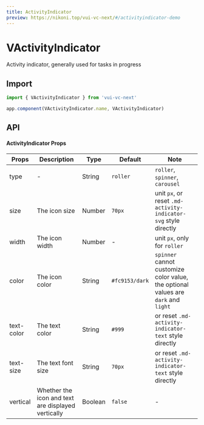```yaml
---
title: ActivityIndicator
preview: https://nikoni.top/vui-vc-next/#/activityindicator-demo
---
```


# VActivityIndicator

Activity indicator, generally used for tasks in progress

## Import

```js
import { VActivityIndicator } from 'vui-vc-next'

app.component(VActivityIndicator.name, VActivityIndicator)
```

## API

#### ActivityIndicator Props
|Props | Description | Type | Default | Note|
|------|------|------|------|------|
|type|-|String|`roller`|`roller`, `spinner`, `carousel`|
|size|The icon size|Number|`70px`|unit `px`, or reset `.md-activity-indicator-svg` style directly|
|width|The icon width|Number|-|unit `px`, only for `roller`|
|color|The icon color|String|`#fc9153/dark`|`spinner` cannot customize color value, the optional values are `dark` and `light`|
|text-color|The text color|String|`#999`|or reset `.md-activity-indicator-text` style directly|
|text-size|The text font size|String|`70px`|or reset `.md-activity-indicator-text` style directly|
|vertical|Whether the icon and text are displayed vertically|Boolean|`false`|-|

<v-back-top />

<script setup>
import VBackTop from './misc/backTop.vue'
</script>

